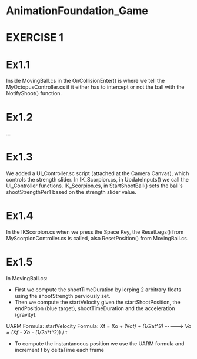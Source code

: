 # AnimationFoundation_Game


EXERCISE 1
==========
Ex1.1
=====
Inside MovingBall.cs in the OnCollisionEnter() is where we tell the MyOctopusController.cs
if it either has to intercept or not the ball with the NotifyShoot() function.

Ex1.2
===== 
...

Ex1.3
=====
We added a UI_Controller.sc script (attached at the Camera Canvas), which controls the strength
slider. In IK_Scorpion.cs, in UpdateInputs() we call the UI_Controller functions.
IK_Scorpion.cs, in StartShootBall() sets the ball's shootStrengthPer1 based on the strength slider 
value.

Ex1.4
=====
In the IKScorpion.cs when we press the Space Key, the ResetLegs() from MyScorpionController.cs 
is called, also ResetPosition() from MovingBall.cs.

Ex1.5
===== 
In MovingBall.cs:
- First we compute the shootTimeDuration by lerping 2 arbitrary floats using the shootStrength 
  perviously set.
- Then we compute the startVelocity given the startShootPosition, the endPosition (blue target),
  shootTimeDuration and the acceleration (gravity). 
	
UARM Formula:				startVelocity Formula:
Xf = Xo + (Vo*t) + (1/2*a*t^2)  ----->  Vo = (Xf - Xo - (1/2*a*t^2)) / t

- To compute the instantaneous position we use the UARM formula and increment t by deltaTime
  each frame

